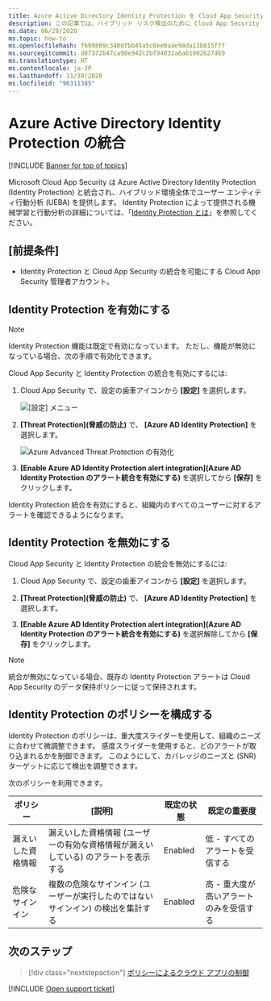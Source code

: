 ```yaml
---
title: Azure Active Directory Identity Protection を Cloud App Security と統合する
description: この記事では、ハイブリッド リスク検出のために Cloud App Security で Identity Protection のアラートを利用する方法について説明します。
ms.date: 06/28/2020
ms.topic: how-to
ms.openlocfilehash: f699809c340dfbb45a5c6ee0aae98da13b815fff
ms.sourcegitcommit: d87372b47ca98e942c2bf94032a6a61902627d69
ms.translationtype: HT
ms.contentlocale: ja-JP
ms.lasthandoff: 11/30/2020
ms.locfileid: "96311385"
---
```

# <a name="azure-active-directory-identity-protection-integration"></a>Azure Active Directory Identity Protection の統合

[!INCLUDE [Banner for top of topics](includes/banner.md)]

Microsoft Cloud App Security は Azure Active Directory Identity Protection (Identity Protection) と統合され、ハイブリッド環境全体でユーザー エンティティ行動分析 (UEBA) を提供します。 Identity Protection によって提供される機械学習と行動分析の詳細については、「[Identity Protection とは](/azure/active-directory/identity-protection/overview-identity-protection)」を参照してください。

## <a name="prerequisites"></a>[前提条件]

- Identity Protection と Cloud App Security の統合を可能にする Cloud App Security 管理者アカウント。

## <a name="enable-identity-protection"></a>Identity Protection を有効にする

> [!NOTE]
> Identity Protection 機能は既定で有効になっています。 ただし、機能が無効になっている場合、次の手順で有効化できます。

Cloud App Security と Identity Protection の統合を有効にするには:

1. Cloud App Security で、設定の歯車アイコンから **[設定]** を選択します。

    ![[設定] メニュー](media/azip-system-settings.png)

1. **[Threat Protection]\(脅威の防止\)** で、 **[Azure AD Identity Protection]** を選択します。

    ![Azure Advanced Threat Protection の有効化](media/aadip-integration.png)

1. **[Enable Azure AD Identity Protection alert integration]\(Azure AD Identity Protection のアラート統合を有効にする\)** を選択してから **[保存]** をクリックします。

Identity Protection 統合を有効にすると、組織内のすべてのユーザーに対するアラートを確認できるようになります。

## <a name="disable-identity-protection"></a>Identity Protection を無効にする

Cloud App Security と Identity Protection の統合を無効にするには:

1. Cloud App Security で、設定の歯車アイコンから **[設定]** を選択します。

1. **[Threat Protection]\(脅威の防止\)** で、 **[Azure AD Identity Protection]** を選択します。

1. **[Enable Azure AD Identity Protection alert integration]\(Azure AD Identity Protection のアラート統合を有効にする\)** を選択解除してから **[保存]** をクリックします。

> [!NOTE]
> 統合が無効になっている場合、既存の Identity Protection アラートは Cloud App Security のデータ保持ポリシーに従って保持されます。

## <a name="configure-identity-protection-policies"></a>Identity Protection のポリシーを構成する

Identity Protection のポリシーは、重大度スライダーを使用して、組織のニーズに合わせて微調整できます。 感度スライダーを使用すると、どのアラートが取り込まれるかを制御できます。 このようにして、カバレッジのニーズと (SNR) ターゲットに応じて検出を調整できます。

次のポリシーを利用できます。

|ポリシー|[説明]|既定の状態|既定の重要度|
|---|---|---|---|
|漏えいした資格情報|漏えいした資格情報 (ユーザーの有効な資格情報が漏えいしている) のアラートを表示する|Enabled|低 - すべてのアラートを受信する|
|危険なサインイン|複数の危険なサインイン (ユーザーが実行したのではないサインイン) の検出を集計する|Enabled|高 - 重大度が高いアラートのみを受信する|

## <a name="next-steps"></a>次のステップ

> [!div class="nextstepaction"]
> [ポリシーによるクラウド アプリの制御](control-cloud-apps-with-policies.md)

[!INCLUDE [Open support ticket](includes/support.md)]
